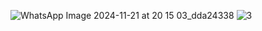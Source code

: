 ![WhatsApp Image 2024-11-21 at 20 15 03_dda24338](https://github.com/user-attachments/assets/e5107e96-6d23-4861-8ca9-24f69c2e5d5f)
![3](https://github.com/user-attachments/assets/0a949b5d-24ae-4d2d-9939-e3595de11fd9)

